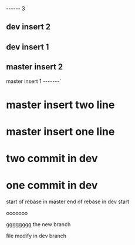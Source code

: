
------ 3

dev insert 2
-----------

dev insert 1
--------------




master insert 2
-----

master insert 1
-------`

master insert two line
================
master insert one line
====================

two commit in dev
=============
one commit in dev
================

start of rebase in master
end of rebase in dev 
start

ooooooo

gggggggg
the new branch

file modify in dev branch

